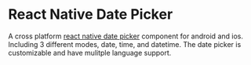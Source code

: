 # React Native Date Picker
A cross platform <a href="https://github.com/henninghall/react-native-date-picker" title="React Native Date Pickers">react native date picker</a> component for android and ios. Including 3 different modes, date, time, and datetime. The date picker is customizable and have mulitple language support. 

